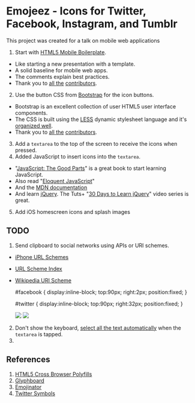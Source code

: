# Emojeez - Icons for Twitter, Facebook, Instagram, and Tumblr

This project was created for a talk on mobile web applications

1. Start with [HTML5 Mobile Boilerplate](http://html5boilerplate.com/mobile).
  * Like starting a new presentation with a template.
  * A solid baseline for mobile web apps.
  * The comments explain best practices.
  * Thank you to [all the](https://github.com/h5bp/mobile-boilerplate/contributors) [contributors](https://github.com/h5bp/mobile-boilerplate/graphs/impact).
2. Use the button CSS from [Bootstrap](http://twitter.github.com/bootstrap/) for the icon buttons.
  * Bootstrap is an excellent collection of user HTML5 user interface components.
  * The CSS is built using the [LESS](http://lesscss.org/) dynamic stylesheet language and it's [organized well](https://github.com/twitter/bootstrap/blob/master/less/buttons.less).
  * Thank you to [all the](https://github.com/twitter/bootstrap/contributors) [contributors](https://github.com/twitter/bootstrap/graphs/impact).
3. Add a `textarea` to the top of the screen to receive the icons when pressed.
4. Added JavaScript to insert icons into the `textarea`.
  * "[JavaScript: The Good Parts](http://www.amazon.com/JavaScript-Good-Parts-Douglas-Crockford/dp/0596517742)" is a great book to start learning JavaScript.
  * Also read "[Eloquent JavaScript](http://eloquentjavascript.net/)"
  * And the [MDN documentation](https://developer.mozilla.org/en/JavaScript)
  * And learn [jQuery](http://jquery.com). The Tuts+ "[30 Days to Learn jQuery](http://tutsplus.com/course/30-days-to-learn-jquery/)" video series is great.
5. Add iOS homescreen icons and splash images

## TODO
1. Send clipboard to social networks using APIs or URI schemes.
  * [iPhone URL Schemes](http://wiki.akosma.com/IPhone_URL_Schemes)
  * [URL Scheme Index](http://handleopenurl.com/scheme/tweetbot)
  * [Wikipedia URI Scheme](http://en.wikipedia.org/wiki/URI_scheme)

    #facebook {
      display:inline-block;
      top:90px; right:2px;
      position:fixed;
    }

    #twitter {
     display:inline-block;
      top:90px; right:32px;
      position:fixed; 
    }

    <a id="facebook" href="fb://publish/?text=✳✴➺➼➝➟"><img src="http://www.cord.edu/images/template/facebook_icon.png" border="0" /></a>
    <a id="twitter" href="tweetbot:///post?text=✳✴➺➼➝➟"><img src="http://www.cord.edu/images/template/twitter_icon.png" border="0" /></a>

2. Don't show the keyboard, [select all the text automatically](http://www.thecssninja.com/demo/clipboard/) when the `textarea` is tapped.
3. 

## References
1. [HTML5 Cross Browser Polyfills](https://github.com/Modernizr/Modernizr/wiki/HTML5-Cross-Browser-Polyfills)
2. [Glyphboard](http://mrgan.com/gb/)
3. [Emojinator](http://www.apple.com/webapps/utilities/emojinator.html)
4. [Twitter Symbols](http://twsym.com/)